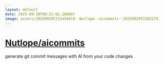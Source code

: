 ```yaml
---
layout: default
date: 2025-09-30T00:21:01.208087
image: assets/20250929T215450419--Nutlope--aicommits--20250929T220327423--cropped.png
---
```


# [Nutlope/aicommits](https://github.com/Nutlope/aicommits)

generate git commit messages with AI from your code changes
